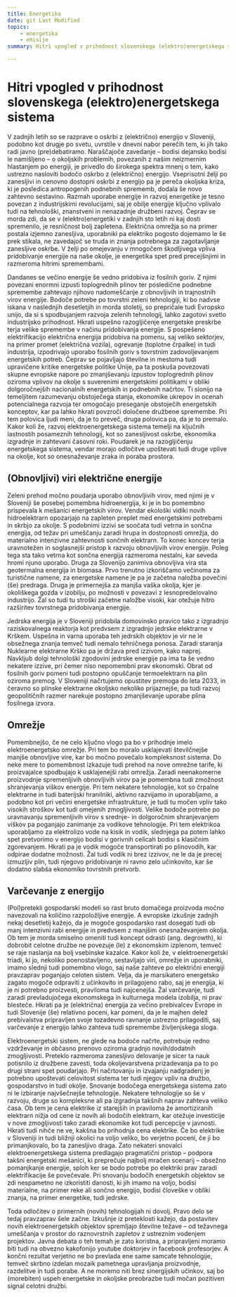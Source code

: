 ```yaml
---
title: Energetika
date: git Last Modified
topics:
    - energetika
    - emisije
summary: Hitri vpogled v prihodnost slovenskega (elektro)energetskega sistema

---
```

# Hitri vpogled v prihodnost slovenskega (elektro)energetskega sistema

V zadnjih letih so se razprave o oskrbi z (električno) energijo v Sloveniji, podobno kot drugje po svetu, uvrstile v dnevni nabor perečih tem, ki jih tako radi javno (pre)debatiramo. Naraščajoče zavedanje – bodisi dejansko bodisi le namišljeno – o okoljskih problemih, povezanih z našim neizmernim hlastanjem po energiji, je privedlo do širokega spektra mnenj o tem, kako ustrezno nasloviti bodočo oskrbo z (električno) energijo. Vseprisotni želji po zanesljivi in cenovno dostopni oskrbi z energijo pa je pereča okoljska kriza, ki je posledica antropogenih podnebnih sprememb, dodala še novo zahtevno sestavino. Razmah uporabe energije in razvoj energetike je tesno povezan z industrijskimi revolucijami, saj je obilje energije ključno vplivalo tudi na tehnološki, znanstveni in nenazadnje družbeni razvoj. Čeprav se morda zdi, da se v (elektro)energetiki v zadnjih sto letih ni kaj dosti spremenilo, je resničnost bolj zapletena. Električna omrežja so na primer postala izjemno zanesljiva, uporabniki pa elektriko pogosto dojemamo le še prek stikala, ne zavedajoč se truda in znanja potrebnega za zagotavljanje zanesljive oskrbe. V želji po omejevanju v mnogočem škodljivega vpliva pridobivanje energije na naše okolje, je energetika spet pred precejšnjimi in razmeroma hitrimi spremembami. 

Dandanes se večino energije še vedno pridobiva iz fosilnih goriv. Z njimi povezani enormni izpusti toplogrednih plinov ter posledične podnebne spremembe zahtevajo njihovo nadomeščanje z obnovljivih in trajnostnih virov energije. Bodoče potrebe po tovrstni zeleni tehnologiji, ki bo nadvse iskana v naslednjih desetletjih in morda stoletij, so prepričale tudi Evropsko unijo, da si s spodbujanjem razvoja zelenih tehnologij, lahko zagotovi svetlo industrijsko prihodnost. Hkrati uspešno razogljičenje energetske preskrbe terja velike spremembe v načinu pridobivanja energije. S pospešeno elektrifikacijo električna energija pridobiva na pomenu, saj veliko sektorjev, na primer promet (električna vozila), ogrevanje (toplotne črpalke) in tudi industrija, izpodrivajo uporabo fosilnih goriv s tovrstnim zadovoljevanjem energetskih potreb. Čeprav se pojavljajo številne in mestoma tudi upravičene kritike energetske politike Unije, pa ta poskuša povezovati skupne evropske napore po zmanjševanju izpustov toplogrednih plinov oziroma vplivov na okolje s suverenimi energetskimi politikami v obliki dolgoročnejših nacionalnih energetskih in podnebnih načrtov. Ti slonijo na temeljitem razumevanju obstoječega stanja, ekonomike ukrepov in ocenah potencialnega razvoja ter omogočajo preseganje obstoječih energetskih konceptov, kar pa lahko hkrati povzroči določene družbene spremembe. Pri tem polovica ljudi meni, da je to preveč, druga polovica pa, da je to premalo. Kakor koli že, razvoj elektroenergetskega sistema temelji na ključnih lastnostih posameznih tehnologij, kot so zanesljivost oskrbe, ekonomika izgradnje in zahtevani časovni roki. Poudarek je na razogljičenju energetskega sistema, vendar morajo odločitve upoštevati tudi druge vplive na okolje, kot so onesnaževanje zraka in poraba prostora.

## (Obnovljivi) viri električne energije
Zeleni prehod močno poudarja uporabo obnovljivih virov, med njimi je v Sloveniji še posebej pomembna hidroenergija, ki je in bo pomembno prispevala k mešanici energetskih virov. Vendar ekološki vidiki novih hidroelektrarn opozarjajo na zapleten preplet med energetskimi potrebami in skrbjo za okolje. S podobnimi izzivi se soočata tudi vetrna in sončna energija, od težav pri umeščanju zaradi hrupa in dostopnosti omrežja, do materialno intenzivne zahtevnosti sončnih elektrarn. To konec koncev terja uravnotežen in soglasnejši pristop k razvoju obnovljivih virov energije. Poleg tega sta tako vetrna kot sončna energija razmeroma nestalni, kar seveda hromi njuno uporabo. Druga za Slovenijo zanimiva obnovljiva vira sta geotermalna energija in biomasa. Prvo trenutno izkoriščamo večinoma za turistične namene, za energetske namene je pa je začetna naložba povečini (še) predraga. Druga je primernejša za manjša vaška okolja, kjer je okoliškega gozda v izobilju, po možnosti v povezavi z lesnopredelovalno industrijo. Žal so tudi tu stroški začetne naložbe visoki, kar otežuje hitro razširitev tovrstnega pridobivanja energije.

Jedrska energija je v Sloveniji pridobila domovinsko pravico tako z izgradnjo raziskovalnega reaktorja kot predvsem z izgradnjo jedrske elektrarne v Krškem. Uspešna in varna uporaba teh jedrskih objektov je vir ne le obsežnega znanja temveč tudi nemalo tehničnega ponosa. Zaradi staranja Nuklearne elektrarne Krško pa je država pred izzivom, kako naprej. Navkljub dolgi tehnološki zgodovini jedrske energije pa ima ta še vedno nekatere izzive, pri čemer niso nepomembni prav ekonomski. Obrat od fosilnih goriv pomeni tudi postopno opuščanje termoelektrarn na plin oziroma premog. V Sloveniji načrtujemo opustitev  premoga do leta 2033, in čeravno so plinske elektrarne okoljsko nekoliko prijaznejše, pa tudi razvoj geopolitičnih razmer narekuje postopno zmanjševanje uporabe plina fosilnega izvora. 

## Omrežje
Pomembnejšo, če ne celo ključno vlogo pa bo v prihodnje imelo elektroenergetsko omrežje. Pri tem bo moralo usklajevati številčnejše manjše obnovljive vire, kar bo močno povečalo kompleksnost sistema. Do neke mere to pomembnost izkazuje tudi prehod na nove omrežne tarife, ki proizvajalce spodbujajo k usklajenejši rabi omrežja. Zaradi neenakomerne proizvodnje spremenljivih obnovljivih virov pa je pomembna tudi zmožnost shranjevanja viškov energije. Pri tem nekatere tehnologije, kot so črpalne elektrarne in tudi baterijski hranilniki, aktivno razvijamo in uporabljamo, a podobno kot pri večini energetske infrastrukture, je tudi tu močen vpliv tako visokih stroškov kot tudi omejenih zmogljivosti. Velike bodoče potrebe po uravnavanju spremenljivih virov s srednje- in dolgoročnim shranjevanjem viškov pa poganjajo zanimanje za vodikove tehnologije. Pri tem elektrikoa uporabljamo za elektrolizo vode na kisik in vodik, slednjega pa potem lahko spet pretvorimo v energijo bodisi v gorivnih celicah bodisi s klasičnim zgorevanjem. Hkrati pa je vodik mogoče transportirati po plinovodih, kar odpirae dodatne možnosti. Žal tudi vodik ni brez izzivov, ne le da je precej izmuzljiv plin, tudi njegovo pridobivanje ni ravno zelo učinkovito, kar še dodatno slabša ekonomiko tovrstnih pretvorb. 

## Varčevanje z energijo
(Pol)pretekli gospodarski modeli so rast bruto domačega proizvoda močno navezovali na količino razpoložljive energije. A evropske izkušnje zadnjih nekaj desetletij kažejo, da je mogoče gospodarsko rast dosegati tudi ob manj intenzivni rabi energije in predvsem z manjšim onesnaževanjem okolja. Ob tem je morda smiselno omeniti tudi koncept odrasti (ang. degrowth), ki dobrobit celotne družbe ne povezuje (le) z ekonomskim izplenom, temveč se raje naslanja na bolj vsebinske kazalce. Kakor koli že, v elektroenergetski triadi, ki jo, nekoliko poenostavljeno, sestavljajo viri, omrežje in uporabniki, imamo slednji tudi pomembno vlogo, saj naše zahteve po električni energiji pravzaprav poganjajo celoten sistem. Velja, da je marsikatero energetsko zagato mogoče odpraviti z učinkovito in prilagojeno rabo, saj je energija, ki je ni potrebno proizvesti, praviloma tudi najcenejša. Žal varčevanje, tudi zaradi prevladujočega ekonomskega in kulturnega modela izobilja, ni prav blesteče. Hkrati pa je (električna) energija za večino prebivalcev Evrope in tudi Slovenije (še) relativno poceni, kar pomeni, da je le majhen delež prebivalstva pripravljen svoje tozadevno ravnanje ustrezno prilagoditi, saj varčevanje z energijo lahko zahteva tudi spremembe življenjskega sloga. 

Elektroenergetski sistem, ne glede na bodoče načrte, potrebuje redno vzdrževanje in občasno prenovo oziroma gradnjo novih/dodatnih zmogljivosti. Preteklo razmeroma zanesljivo delovanje je sicer ta nauk potisnilo iz družbene zavesti, toda okoljevarstvena prizadevanja pa to po drugi strani spet poudarjajo. Pri načrtovanju in izvajanju nadgradenj je potrebno upoštevati celovitost sistema ter tudi njegov vpliv na družbo, gospodarstvo in tudi okolje. Snovanje bodočega energetskega sistema zato ni le izbiranje najvšečnejše tehnologije. Nekatere tehnologije so še v razvoju, druge so kompleksne ali pa izgradnja takšnih naprav zahteva veliko časa. Ob tem je cena elektrike iz starejših in praviloma že amortiziranih elektrarn nižja od cene iz novih ali bodočih elektrarn, kar otežuje investicije v nove zmogljivosti tako zaradi ekonomike kot tudi percepcije v javnosti. Hkrati tudi nihče ne ve, kakšna bo prihodnja cena elektrike. Če bo elektrike v Sloveniji in tudi bližnji okolici na voljo veliko, bo verjetno poceni, če ji bo primanjkovalo, bo ta zanesljivo draga. Zato nekateri snovalci elektroenergetskega sistema predlagajo pragmatični pristop – podpora takšni energetski mešanici, ki preprečuje najbolj mračen scenarij – obsežno pomanjkanje energije, sploh ker se bodo potrebe po elektriki prav zaradi elektrifikacije še povečevale. Pri snovanju bodočih energetskih objektov se zdi nespametno ne izkoristiti danosti, ki jih imamo na voljo, bodisi materialne, na primer reke ali sončno energijo, bodisi človeške v obliki znanja, na primer energetike, tudi jedrske. 

Toda odločitev o primernih (novih) tehnologijah ni dovolj. Pravo delo se tedaj pravzaprav šele začne. Izkušnje iz preteklosti kažejo, da postavitev novih elektroenergetskih objektov spremljajo številne težave – od težavnega umeščanja v prostor do raznovrstnih zapletov z ustreznim vodenjem projektov.  Javna debata o teh temah je zato koristna, a pripravljeni moramo biti tudi na obvezno kakofonijo youtube doktorjev in facebook profesorjev. A končni rezultat verjetno ne bo prevlada ene same samcate tehnologije, temveč skrbno izdelan mozaik pametnega upravljanja proizvodnje, razdelitve in tudi porabe. A ne moremo niti brez sinergijskih učinkov, saj bo (morebiten) uspeh energetske in okoljske preobrazbe tudi močan pozitiven signal celotni družbi. 
